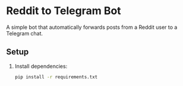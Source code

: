 # Reddit to Telegram Bot

A simple bot that automatically forwards posts from a Reddit user to a Telegram chat.

## Setup

1. Install dependencies:
   ```bash
   pip install -r requirements.txt